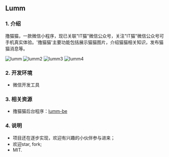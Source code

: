 ## Lumm
### 1. 介绍
撸猫猫，一款微信小程序，现已关联"IT猫"微信公众号，关注"IT猫"微信公众号可手机真实体验。'撸猫猫'主要功能包括展示猫猫图片，介绍猫猫相关知识，发布猫猫消息等。

![lumm](https://user-images.githubusercontent.com/16233686/58071355-fa0ac500-7bce-11e9-8f6a-c6703789879a.jpg)
![lumm2](https://user-images.githubusercontent.com/16233686/58071629-e1e77580-7bcf-11e9-8bce-fc16c9872eeb.jpg)
![lumm3](https://user-images.githubusercontent.com/16233686/58071357-faa35b80-7bce-11e9-986a-c2c0b22b1ea7.jpg)
![lumm4](https://user-images.githubusercontent.com/16233686/58071358-faa35b80-7bce-11e9-8082-69aae1c50396.jpg)

### 2. 开发环境
- 微信开发工具

### 3. 相关资源
- 撸猫猫后台程序：[lumm-be](https://github.com/Panfen/lumm-be)

### 4. 说明

- 项目还在逐步实现，欢迎有兴趣的小伙伴参与进来；
- 欢迎star, fork;
- MIT.
